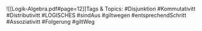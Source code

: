 
![[Logik-Algebra.pdf#page=12]]Tags & Topics:
   #Disjunktion
   #Kommutativitt
   #Distributivitt
   #LOGISCHES
   #sindAus
   #giltwegen
   #entsprechendSchritt
   #Assoziativitt
   #Folgerung
   #giltWeg